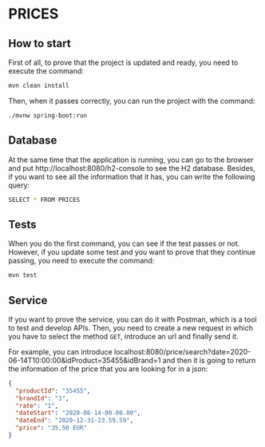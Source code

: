 # PRICES

## How to start

First of all, to prove that the project is updated and ready, you need to execute the command:

```sh
mvn clean install
```

Then, when it passes correctly, you can run the project with the command:

```sh
./mvnw spring-boot:run
```

## Database

At the same time that the application is running, you can go to the browser and put http://localhost:8080/h2-console to see the H2 database. Besides, if you want to see all the information that it has, you can write the following query:

```sh
SELECT * FROM PRICES
```

## Tests

When you do the first command, you can see if the test passes or not. However, if you update some test and you want to prove that they continue passing, you need to execute the command:

```sh
mvn test
```

## Service

If you want to prove the service, you can do it with Postman, which is a tool to test and develop APIs. Then, you need to create a new request in which you have to select the method `GET`, introduce an url and finally send it.

For example, you can introduce localhost:8080/price/search?date=2020-06-14T10:00:00&idProduct=35455&idBrand=1 and then it is going to return the information of the price that you are looking for in a json:

```json
{
  "productId": "35455",
  "brandId": "1",
  "rate": "1",
  "dateStart": "2020-06-14-00.00.00",
  "dateEnd": "2020-12-31-23.59.59",
  "price": "35,50 EUR"
}
```
